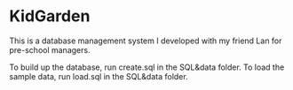 # KidGarden
This is a database management system I developed with my friend Lan for pre-school managers. 

To build up the database, run create.sql in the SQL&data folder.
To load the sample data, run load.sql in the SQL&data folder. 
